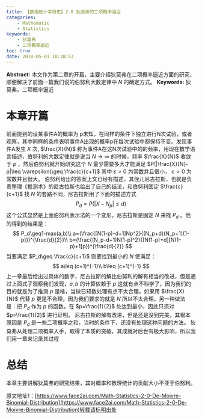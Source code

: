 ```yaml
---
title: 【数理统计学简史】2.0 狄莫弗的二项概率逼近
categories:
    - Mathematic
    - Statistics
keywords:
    - 狄莫弗
    - 二项概率逼近
toc: true
date: 2018-05-01 18:38:53
---
```


**Abstract:** 本文作为第二章的开篇，主要介绍狄莫弗在二项概率逼近方面的研究，顺便解决了前面一篇我们说的伯努利大数定律中 $N$ 的确定方式。
**Keywords:** 狄莫弗，二项概率逼近

<!--more-->
# 本章开篇
前面提到的设某事件A的概率为 p未知，在同样的条件下独立进行N次试验，或者观察，其中同样的条件表明事件A出现的概率p在每次试验中都保持不变。发现事件A发生 $X$ 次, $\frac{X}{N}$ 称为事件A在这N次试验中的的频率，用现在数学语言描述，伯努利的大数定律就是说当 $N\to \infty$ 的时候，频率 $\frac{X}{N}$ 收敛于 $p$ ，然后伯努利就开始研究这个 $N$ 最少需要多大才能满足 $P(|\frac{X}{N}-p|\leq \varepsilon)\geq \frac{c}{c+1}$ 其中 $\varepsilon>0$ 为常数并且很小， $c>0$ 为常数并且很大。
伯努利给出的答案上文已经有描述，其侄儿尼古拉斯，也就是负责整理《推测术》的尼古拉斯也给出了自己的结论，和伯努利固定 $\frac{c}{c+1}$ 找 $N$ 的套路不同，尼古拉斯用了下面的描述方式
$$
P_d=P(|X-N_p|\leq d)\tag{1}
$$
这个公式显然是上面伯努利表示法的一个变形，尼古拉斯是固定 $N$ 来找 $P_d$ 。他的得到的结果是：
$$
P_d\geq1-max(a,b)\\
a=(\frac{[N(1-p)-d+1]Np^2}{(N_p+d)(N_p+1)(1-p)})^{\frac{d}{2}}\\
b=(\frac{(N_p-d+1)N(1-p)^2}{[N(1-p)+d][N(1-p)+1]p})^{\frac{d}{2}}
$$
当要满足 $P_d\geq \frac{c}{c+1}$ 则要找到最小的 $N$ 使满足：
$$
a\leq (c+1)^{-1}\\
b\leq (c+1)^{-1}
$$
上一章最后给出过具体的数字，尼古拉斯的解比伯努利的解有相当的改进，但是通过上面式子观察我们发现，$a,b$ 的计算依赖于 $p$ 这就有点不科学了，因为我们的目的就是为了推测 $p$ 是啥，当做已知数处理有点不太合理，如果用 $\frac{X}{N}$ 代替 $p$ 更是不合理，因为我们要求的就是 $N$ 所以不太合理，另一种做法是：把 $P_d$ 作为 $p$ 的函数，在 $p=\frac{1}{2}$ 处达到最小，因此只须对 $p=\frac{1}{2}$ 进行证明。
尼古拉斯的解有改进，但是还是没到完美，其根本原因是 $P_d$ 是一些二项概率之和，当时的条件下，还没有处理这种问题的方法。
狄莫弗从处理二项概率入手，取得了本质的突破，其成就对后世有极大影响，所以我们用一章来记录其过程
# 总结
本章主要讲解狄莫弗的研究结果，其对概率和数理统计的贡献大小不亚于伯努利。





原文地址1：[https://www.face2ai.com/Math-Statistics-2-0-De-Moivre-Binomial-Distribution](https://www.face2ai.com/Math-Statistics-2-0-De-Moivre-Binomial-Distribution)转载请标明出处
